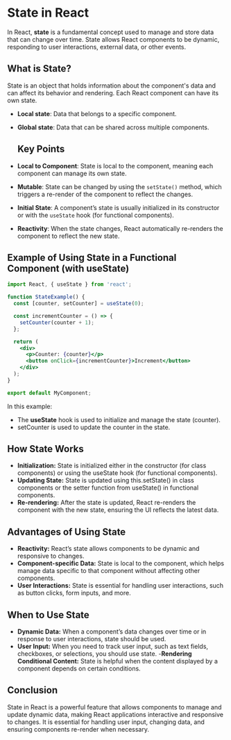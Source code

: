 # State in React

In React, **state** is a fundamental concept used to manage and store data that can change over time. State allows React components to be dynamic, responding to user interactions, external data, or other events. 

## What is State?

State is an object that holds information about the component's data and can affect its behavior and rendering. Each React component can have its own state.

- **Local state**: Data that belongs to a specific component.
- **Global state**: Data that can be shared across multiple components.
  
  ## Key Points

- **Local to Component**: State is local to the component, meaning each component can manage its own state.
- **Mutable**: State can be changed by using the `setState()` method, which triggers a re-render of the component to reflect the changes.
- **Initial State**: A component’s state is usually initialized in its constructor or with the `useState` hook (for functional components).
- **Reactivity**: When the state changes, React automatically re-renders the component to reflect the new state.

## Example of Using State in a Functional Component (with useState)

```jsx
import React, { useState } from 'react';

function StateExample() {
  const [counter, setCounter] = useState(0);

  const incrementCounter = () => {
    setCounter(counter + 1);
  };

  return (
    <div>
      <p>Counter: {counter}</p>
      <button onClick={incrementCounter}>Increment</button>
    </div>
  );
}

export default MyComponent;
```
In this example:
- The **useState** hook is used to initialize and manage the state (counter).
- setCounter is used to update the counter in the state.

## How State Works

- **Initialization:** State is initialized either in the constructor (for class components) or using the useState hook (for functional components).
- **Updating State:** State is updated using this.setState() in class components or the setter function from useState() in functional components.
- **Re-rendering:** After the state is updated, React re-renders the component with the new state, ensuring the UI reflects the latest data.

## Advantages of Using State

- **Reactivity:** React’s state allows components to be dynamic and responsive to changes.
- **Component-specific Data:** State is local to the component, which helps manage data specific to that component without affecting other components.
- **User Interactions:** State is essential for handling user interactions, such as button clicks, form inputs, and more.

## When to Use State
- **Dynamic Data:** When a component’s data changes over time or in response to user interactions, state should be used.
- **User Input:** When you need to track user input, such as text fields, checkboxes, or selections, you should use state.
-**Rendering Conditional Content:** State is helpful when the content displayed by a component depends on certain conditions.

## Conclusion
State in React is a powerful feature that allows components to manage and update dynamic data, making React applications interactive and responsive to changes. It is essential for handling user input, changing data, and ensuring components re-render when necessary.